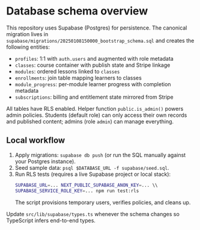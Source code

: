 # Database schema overview

This repository uses Supabase (Postgres) for persistence. The canonical migration
lives in `supabase/migrations/20250108150000_bootstrap_schema.sql` and creates the
following entities:

- `profiles`: 1:1 with `auth.users` and augmented with role metadata
- `classes`: course container with publish state and Stripe linkage
- `modules`: ordered lessons linked to `classes`
- `enrollments`: join table mapping learners to classes
- `module_progress`: per-module learner progress with completion metadata
- `subscriptions`: billing and entitlement state mirrored from Stripe

All tables have RLS enabled. Helper function `public.is_admin()` powers admin
policies. Students (default role) can only access their own records and published
content; admins (role `admin`) can manage everything.

## Local workflow

1. Apply migrations: `supabase db push` (or run the SQL manually against your
   Postgres instance).
2. Seed sample data: `psql $DATABASE_URL -f supabase/seed.sql`.
3. Run RLS tests (requires a live Supabase project or local stack):
   ```bash
   SUPABASE_URL=... NEXT_PUBLIC_SUPABASE_ANON_KEY=... \\
   SUPABASE_SERVICE_ROLE_KEY=... npm run test:rls
   ```
   The script provisions temporary users, verifies policies, and cleans up.

Update `src/lib/supabase/types.ts` whenever the schema changes so TypeScript infers
end-to-end types.
